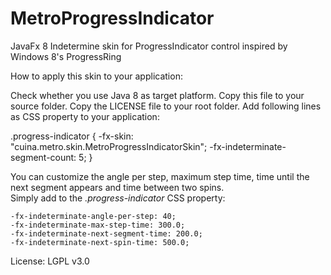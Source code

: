 MetroProgressIndicator
======================

JavaFx 8 Indetermine skin for ProgressIndicator control inspired by Windows 8's ProgressRing

How to apply this skin to your application:

Check whether you use Java 8 as target platform.</li>
Copy this file to your source folder.</li>
Copy the LICENSE file to your root folder.</li>
Add following lines as CSS property to your application:</li>

.progress-indicator {
	-fx-skin: "cuina.metro.skin.MetroProgressIndicatorSkin";
	-fx-indeterminate-segment-count: 5;
}

You can customize the angle per step, maximum step time, time until the next
segment appears and time between two spins.<br>
Simply add to the <i>.progress-indicator</i> CSS property:

	-fx-indeterminate-angle-per-step: 40;
	-fx-indeterminate-max-step-time: 300.0;
	-fx-indeterminate-next-segment-time: 200.0;
	-fx-indeterminate-next-spin-time: 500.0;
 
License: LGPL v3.0